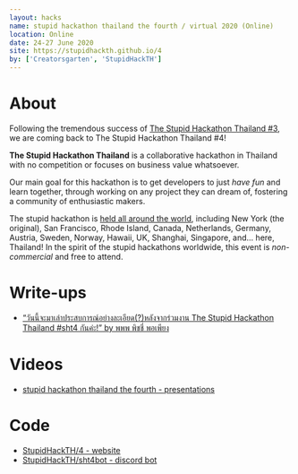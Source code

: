 ```yaml
---
layout: hacks
name: stupid hackathon thailand the fourth / virtual 2020 (Online)
location: Online
date: 24-27 June 2020
site: https://stupidhackth.github.io/4
by: ['Creatorsgarten', 'StupidHackTH']
---
```


# About

Following the tremendous success of [The Stupid Hackathon Thailand #3](sht3), we are coming back to The Stupid Hackathon Thailand #4!

**The Stupid Hackathon Thailand** is a collaborative hackathon in Thailand with no competition or focuses on business value whatsoever.

Our main goal for this hackathon is to get developers to just _have fun_ and learn together, through working on any project they can dream of, fostering a community of enthusiastic makers.

The stupid hackathon is [held all around the world](https://gist.github.com/cheeaun/c3fe6cbb11aef1e146a3474dccf63b87), including New York (the original), San Francisco, Rhode Island, Canada, Netherlands, Germany, Austria, Sweden, Norway, Hawaii, UK, Shanghai, Singapore, and… here, Thailand! In the spirit of the stupid hackathons worldwide, this event is _non-commercial_ and free to attend.

# Write-ups

- [“วันนี้จะมาเล่าประสบการณ์อย่างละเอียด(?)หลังจากร่วมงาน The Stupid Hackathon Thailand #sht4 กันค่ะ!” by พพพ พิชชี่ พอเพียง](https://web.facebook.com/pichyapa.khanapattanawong.3/posts/555634921982030)

# Videos

- [stupid hackathon thailand the fourth - presentations](https://www.youtube.com/watch?v=IC802Xdd5mg)

# Code

- [StupidHackTH/4 - website](https://github.com/StupidHackTH/4)
- [StupidHackTH/sht4bot - discord bot](https://github.com/StupidHackTH/sht4bot)
